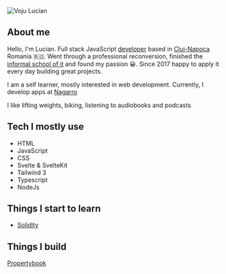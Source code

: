 <img class="rounded-full h-28 w-28 float-right" src="./my_image.webp" alt="Voju Lucian " />

## About me

Hello, I'm Lucian. Full stack JavaScript [developer](https://github.com/LucianVoju) based in [Cluj-Napoca](https://en.wikipedia.org/wiki/Cluj-Napoca) Romania 🇷🇴.
Went through a professional reconversion, finished the [informal school of it](https://informalschool.com/) and found my passion 😀. Since 2017 happy to apply it every day building great projects.

I am a self learner, mostly interested in web development.
Currently, I develop apps at [Nagarro](https://www.linkedin.com/company/nagarro/mycompany/)

I like lifting weights, biking, listening to audiobooks and podcasts

## Tech I mostly use

- HTML
- JavaScript
- CSS
- Svelte & SvelteKit
- Tailwind 3
- Typescript
- NodeJs

## Things I start to learn

- [Solidity](https://docs.soliditylang.org/en/v0.8.14/)

## Things I build

[Propertybook](https://propertybook.ro/)
